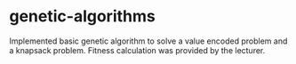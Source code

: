 # genetic-algorithms
Implemented basic genetic algorithm to solve a value encoded problem and a knapsack problem. Fitness calculation was provided by the lecturer.
